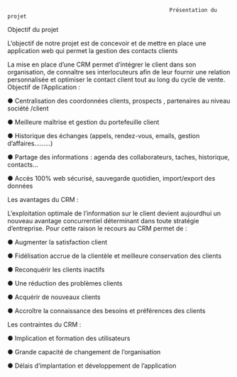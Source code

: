                                                        Présentation du projet

Objectif du projet


L’objectif de notre projet est de concevoir et de mettre en place une application web qui permet la gestion des contacts clients

La mise en place d’une CRM permet d’intégrer le client dans son organisation, de connaître ses interlocuteurs afin de leur fournir une relation personnalisée et optimiser le contact client tout au long du cycle de vente.
 Objectif de l’Application :

●	Centralisation des coordonnées clients, prospects , partenaires au niveau société /client

●	Meilleure maîtrise et gestion du portefeuille client

●	Historique des échanges (appels, rendez-vous, emails, gestion d’affaires.........)

●	Partage des informations : agenda des collaborateurs, taches, historique, contacts...

●	Accès 100% web sécurisé, sauvegarde quotidien, import/export des données

Les avantages du CRM :

L’exploitation optimale de l’information sur le client devient aujourdhui un nouveau avantage concurrentiel déterminant dans toute stratégie d’entreprise. Pour cette raison le recours au CRM permet de :

●	Augmenter la satisfaction client

●	Fidélisation accrue de la clientèle et meilleure conservation des clients

●	Reconquérir les clients inactifs

●	Une réduction des problèmes clients

●	Acquérir de nouveaux clients

●	Accroître la connaissance des besoins et préférences des clients

Les contraintes du CRM :

●	Implication et formation des utilisateurs

●	Grande capacité de changement de l’organisation

●	Délais d’implantation et développement de l’application
